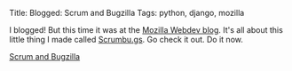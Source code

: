 Title: Blogged: Scrum and Bugzilla
Tags: python, django, mozilla

I blogged! But this time it was at the [Mozilla Webdev blog](http://blog.mozilla.com/webdev/). It's all about this little thing I made called [Scrumbu.gs](http://scrumbu.gs/). Go check it out. Do it now.

[Scrum and Bugzilla](http://blog.mozilla.com/webdev/2012/03/27/scrum-and-bugzilla/)
